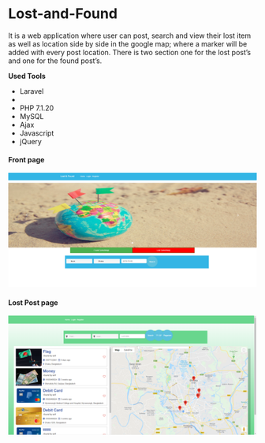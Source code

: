 # Lost-and-Found
It is a web application where user can post, search and view their lost item as well as location side by side in the google map; where a marker will be added with every post location. There is two section one for the lost post’s and one for the found post’s.

<b>Used Tools</b>
<ul>
  <li>Laravel<li>
  <li>PHP 7.1.20</li>
  <li>MySQL</li>
  <li>Ajax</li>
  <li>Javascript</li>
  <li>jQuery</li>
</ul>

<h4>Front page</h4>
<img src ="home.PNG"><br>
<h4>Lost Post page</h4>
<img src ="t1.png"><br>
